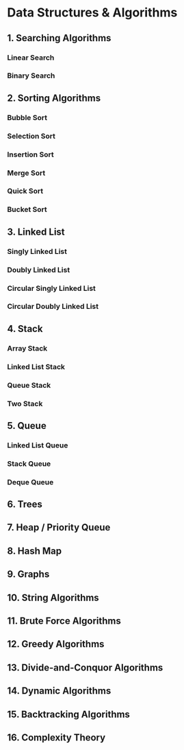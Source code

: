# Data Structures & Algorithms

## 1. Searching Algorithms
### Linear Search
### Binary Search

## 2. Sorting Algorithms
### Bubble Sort
### Selection Sort
### Insertion Sort
### Merge Sort
### Quick Sort
### Bucket Sort

## 3. Linked List
### Singly Linked List
### Doubly Linked List
### Circular Singly Linked List
### Circular Doubly Linked List

## 4. Stack
### Array Stack
### Linked List Stack
### Queue Stack
### Two Stack

## 5. Queue
### Linked List Queue
### Stack Queue
### Deque Queue

## 6. Trees

## 7. Heap / Priority Queue

## 8. Hash Map

## 9. Graphs

## 10. String Algorithms

## 11. Brute Force Algorithms

## 12. Greedy Algorithms

## 13. Divide-and-Conquor Algorithms

## 14. Dynamic Algorithms

## 15. Backtracking Algorithms

## 16. Complexity Theory